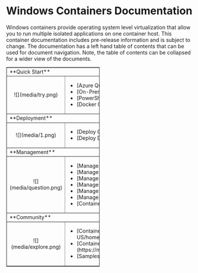 # Windows Containers Documentation

Windows containers provide operating system level virtualization that allow you to run multiple isolated applications on one container host. This container documentation includes pre-release information and is subject to change. The documentation has a left hand table of contents that can be used for document navigation. Note, the table of contents can be collapsed for a wider view of the documents.


<table border="1" style="background-color:FFFFCC;border-collapse:collapse;border:1px solid FFCC00;color:000000;width:50%" cellpadding="10" cellspacing="5">
<tr>
<td colspan=2>**Quick Start**</td>
</tr>
<tr>
<td><center>![](media/try.png)</center></td>
<td>
<ul>
<li>[Azure Quick Start](quick_start/azure_setup.md)
<li>[On-Premise Quick Start](quick_start/container_setup.md)
<li>[PowerShell Quick Start](quick_start/manage_powershell.md)
<li>[Docker Quick Start](quick_start/manage_docker.md)
</td>
</tr>
<tr>
<td colspan=2>**Deployment**</td>
</tr>
<tr>
<td><center>![](media/1.png)</center></td>
<td>
<ul>
<li>[Deploy Container Host](deployment/deployment.md)
<li>[Deploy Docker on Windows](deployment/docker_windows.md)
</td>
</tr>
<tr>
<td colspan=2>**Management**</td>
</tr>
<tr>
<td><center>![](media/question.png)</center></td>
<td>
<ul>
<li>[Manage Containers](management/manage_containers.md)
<li>[Manage Images](management/manage_images.md)
<li>[Manage Networking](management/container_networking.md)
<li>[Manage Container Data](management/manage_data.md)
<li>[Manage Hyper-V Containers](management/hyperv_containers.md)
<li>[Manage Container Resources](management/manage_resources.md)
<li>[Container Interoperability](management/hcs_powershell.md)
</td>
<tr>
<td colspan=2>**Community**</td>
</tr>
<tr>
<td><center>![](media/explore.png)</center></td>
<td>
<ul>
<li>[Container Forum](https://social.msdn.microsoft.com/Forums/en-US/home?forum=windowscontainers)
<li>[Container Resources](https://msdn.microsoft.com/virtualization/community/community_overview)
<li>[Samples and Scripts]()
</td>
</tr>
</table>
